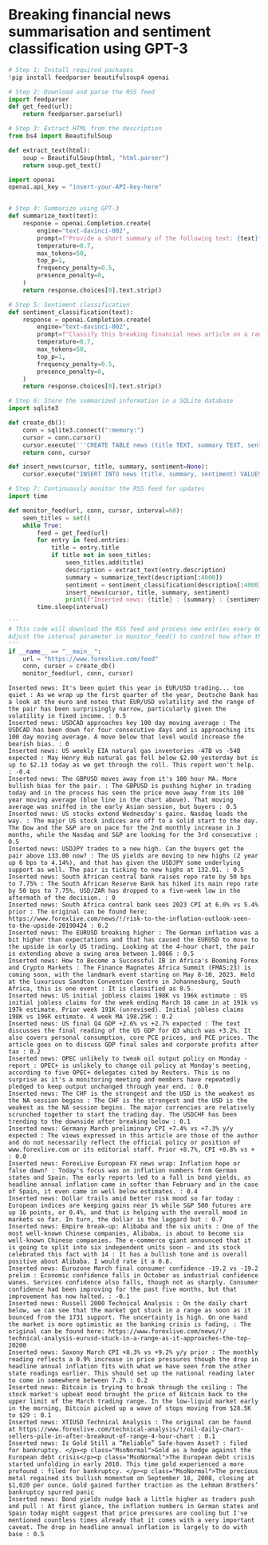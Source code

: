 # Breaking financial news summarisation and sentiment classification using GPT-3


``` python
# Step 1: Install required packages
!pip install feedparser beautifulsoup4 openai
```


``` python
# Step 2: Download and parse the RSS feed
import feedparser
def get_feed(url):
    return feedparser.parse(url)
```

``` python
# Step 3: Extract HTML from the description
from bs4 import BeautifulSoup

def extract_text(html):
    soup = BeautifulSoup(html, "html.parser")
    return soup.get_text()
```

``` python
import openai
openai.api_key = "insert-your-API-key-here"


# Step 4: Summarize using GPT-3
def summarize_text(text):
    response = openai.Completion.create(
        engine="text-davinci-002", 
        prompt=f"Provide a short summary of the following text: {text}",
        temperature=0.7,
        max_tokens=50,
        top_p=1,
        frequency_penalty=0.5,
        presence_penalty=0,
    )
    return response.choices[0].text.strip()

# Step 5: Sentiment classification
def sentiment_classification(text):
    response = openai.Completion.create(
        engine="text-davinci-002", 
        prompt=f"Classify this breaking financial news article on a range of -1 to 1 with 0.1 granularity, where -1 is maximum bearishness and 1 is maximum bullishness: {text}",
        temperature=0.7,
        max_tokens=50,
        top_p=1,
        frequency_penalty=0.5,
        presence_penalty=0,
    )
    return response.choices[0].text.strip()
```


``` python
# Step 6: Store the summarized information in a SQLite database
import sqlite3

def create_db():
    conn = sqlite3.connect(":memory:")
    cursor = conn.cursor()
    cursor.execute('''CREATE TABLE news (title TEXT, summary TEXT, sentiment TEXT)''')
    return conn, cursor

def insert_news(cursor, title, summary, sentiment=None):
    cursor.execute("INSERT INTO news (title, summary, sentiment) VALUES (?, ?, ?)", (title, summary, sentiment))
```


``` python
# Step 7: Continuously monitor the RSS feed for updates
import time

def monitor_feed(url, conn, cursor, interval=60):
    seen_titles = set()
    while True:
        feed = get_feed(url)
        for entry in feed.entries:
            title = entry.title
            if title not in seen_titles:
                seen_titles.add(title)
                description = extract_text(entry.description)
                summary = summarize_text(description[:4000])
                sentiment = sentiment_classification(description[:4000])  
                insert_news(cursor, title, summary, sentiment)  
                print(f"Inserted news: {title} : {summary} : {sentiment}")
        time.sleep(interval)
```


``` python
'''
# This code will download the RSS feed and process new entries every 60 seconds. 
Adjust the interval parameter in monitor_feed() to control how often the feed is checked.
'''
if __name__ == "__main__":
    url = "https://www.forexlive.com/feed"
    conn, cursor = create_db()
    monitor_feed(url, conn, cursor)
```



    Inserted news: It's been quiet this year in EUR/USD trading... too quiet : As we wrap up the first quarter of the year, Deutsche Bank has a look at the euro and notes that EUR/USD volatility and the range of the pair has been surprisingly narrow, particularly given the volatility in fixed income. : 0.5
    Inserted news: USDCAD approaches key 100 day moving average : The USDCAD has been down for four consecutive days and is approaching its 100 day moving average. A move below that level would increase the bearish bias. : 0
    Inserted news: US weekly EIA natural gas inventories -47B vs -54B expected : May Henry Hub natural gas fell below $2.00 yesterday but is up to $2.13 today as we get through the roll. This report won't help. : -0.4
    Inserted news: The GBPUSD moves away from it's 100 hour MA. More bullish bias for the pair. : The GBPUSD is pushing higher in trading today and in the process has seen the price move away from its 100 year moving average (blue line in the chart above). That moving average was sniffed in the early Asian session, but buyers : 0.5
    Inserted news: US stocks extend Wednesday's gains. Nasdaq leads the way. : The major US stock indices are off to a solid start to the day. The Dow and the S&P are on pace for the 2nd monthly increase in 3 months, while the Nasdaq and S&P are looking for the 3rd consecutive : 0.5
    Inserted news: USDJPY trades to a new high. Can the buyers get the pair above 133.00 now? : The US yields are moving to new highs (2 year up 6 bps to 4.14%), and that has given the USDJPY some underlying support as well. The pair is ticking to new highs at 132.91. : 0.5
    Inserted news: South African central bank raises repo rate by 50 bps to 7.75% : The South African Reserve Bank has hiked its main repo rate by 50 bps to 7.75%. USD/ZAR has dropped to a five-week low in the aftermath of the decision. : 0
    Inserted news: South Africa central bank sees 2023 CPI at 6.0% vs 5.4% prior : The original can be found here: https://www.forexlive.com/news/!/risk-to-the-inflation-outlook-seen-to-the-upside-20190424 : 0.2
    Inserted news: The EURUSD breaking higher : The German inflation was a bit higher than expectations and that has caused the EURUSD to move to the upside in early US trading. Looking at the 4-hour chart, the pair is extending above a swing area between 1.0866 : 0.5
    Inserted news: How to Become a Successful IB in Africa's Booming Forex and Crypto Markets : The Finance Magnates Africa Summit (FMAS:23) is coming soon, with the landmark event starting on May 8-10, 2023. Held at the luxurious Sandton Convention Centre in Johannesburg, South Africa, this is one event : It is classified as 0.5.
    Inserted news: US initial jobless claims 198K vs 196k estimate : US initial jobless claims for the week ending March 18 came in at 191k vs 197k estimate. Prior week 191K (unrevised). Initial jobless claims 198K vs 196K estimate. 4 week MA 198.25K : 0.2
    Inserted news: US final Q4 GDP +2.6% vs +2.7% expected : The text discusses the final reading of the US GDP for Q3 which was +3.2%. It also covers personal consumption, core PCE prices, and PCE prices. The article goes on to discuss GDP final sales and corporate profits after tax : 0.2
    Inserted news: OPEC unlikely to tweak oil output policy on Monday - report : OPEC+ is unlikely to change oil policy at Monday's meeting, according to five OPEC+ delegates cited by Reuters. This is no surprise as it's a monitoring meeting and members have repeatedly pledged to keep output unchanged through year end. : 0.0
    Inserted news: The CHF is the strongest and the USD is the weakest as the NA session begins : The CHF is the strongest and the USD is the weakest as the NA session begins. The major currencies are relatively scrunched together to start the trading day. The USDCHF has been trending to the downside after breaking below : 0.1
    Inserted news: Germany March preliminary CPI +7.4% vs +7.3% y/y expected : The views expressed in this article are those of the author and do not necessarily reflect the official policy or position of www.forexlive.com or its editorial staff. Prior +8.7%, CPI +0.8% vs + : 0.0
    Inserted news: ForexLive European FX news wrap: Inflation hope or false dawn? : Today's focus was on inflation numbers from German states and Spain. The early reports led to a fall in bond yields, as headline annual inflation came in softer than February and in the case of Spain, it even came in well below estimates. : 0.4
    Inserted news: Dollar trails amid better risk mood so far today : European indices are keeping gains near 1% while S&P 500 futures are up 16 points, or 0.4%, and that is helping with the overall mood in markets so far. In turn, the dollar is the laggard but : 0.7
    Inserted news: Empire break-up: Alibaba and the six units : One of the most well-known Chinese companies, Alibaba, is about to become six well-known Chinese companies. The e-commerce giant announced that it is going to split into six independent units soon – and its stock celebrated this fact with 14 : It has a bullish tone and is overall positive about Alibaba. I would rate it a 0.8.
    Inserted news: Eurozone March final consumer confidence -19.2 vs -19.2 prelim : Economic confidence falls in October as industrial confidence wanes. Services confidence also falls, though not as sharply. Consumer confidence had been improving for the past five months, but that improvement has now halted. : -0.1
    Inserted news: Russell 2000 Technical Analysis : On the daily chart below, we can see that the market got stuck in a range as soon as it bounced from the 1731 support. The uncertainty is high. On one hand the market is more optimistic as the banking crisis is fading, : The original can be found here: https://www.forexlive.com/news/!/ technical-analysis-eurusd-stuck-in-a-range-as-it-approaches-the-top-20200
    Inserted news: Saxony March CPI +8.3% vs +9.2% y/y prior : The monthly reading reflects a 0.9% increase in price pressures though the drop in headline annual inflation fits with what we have seen from the other state readings earlier. This should set up the national reading later to come in somewhere between 7.2% : 0.2
    Inserted news: Bitcoin is trying to break through the ceiling : The stock market's upbeat mood brought the price of Bitcoin back to the upper limit of the March trading range. In the low-liquid market early in the morning, Bitcoin picked up a wave of stops moving from $28.5K to $29 : 0.1
    Inserted news: XTIUSD Technical Analysis : The original can be found at https://www.forexlive.com/technical-analysis/!/oil-daily-chart-sellers-pile-in-after-breakout-of-range-4-hour-chart : 0.1
    Inserted news: Is Gold Still a “Reliable” Safe-haven Asset? : filed for bankruptcy. </p><p class="MsoNormal">Gold as a hedge against the European debt crisis</p><p class="MsoNormal">The European debt crisis started unfolding in early 2010. This time gold experienced a more profound : filed for bankruptcy. </p><p class="MsoNormal">The precious metal regained its bullish momentum on September 18, 2008, closing at $1,020 per ounce. Gold gained further traction as the Lehman Brothers’ bankruptcy spurred panic
    Inserted news: Bond yields nudge back a little higher as traders push and pull : At first glance, the inflation numbers in German states and Spain today might suggest that price pressures are cooling but I've mentioned countless times already that it comes with a very important caveat. The drop in headline annual inflation is largely to do with base : 0.5


